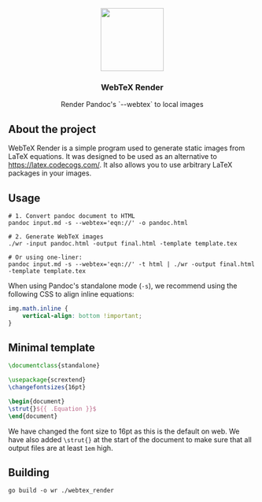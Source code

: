 <div align="center">
    <img src="https://user-images.githubusercontent.com/11409143/218767084-7c551090-f706-4363-a500-419b42839eec.png" width="128" height="128" />
    <h3>WebTeX Render</h3>
    <p>Render Pandoc's `--webtex` to local images</p>
</div>

## About the project

WebTeX Render is a simple program used to generate static images from LaTeX equations. It was designed to be used as
an alternative to <https://latex.codecogs.com/>. It also allows you to use arbitrary LaTeX packages in your images.

## Usage

```shell
# 1. Convert pandoc document to HTML
pandoc input.md -s --webtex='eqn://' -o pandoc.html

# 2. Generate WebTeX images
./wr -input pandoc.html -output final.html -template template.tex

# Or using one-liner: 
pandoc input.md -s --webtex='eqn://' -t html | ./wr -output final.html -template template.tex
```

When using Pandoc's standalone mode (`-s`), we recommend using the following CSS to align inline equations:

```css
img.math.inline {
    vertical-align: bottom !important;
}
```

## Minimal template

```tex
\documentclass{standalone}

\usepackage{scrextend}
\changefontsizes{16pt}

\begin{document}
\strut{}${{ .Equation }}$
\end{document}
```

We have changed the font size to 16pt as this is the default on web. We have also added `\strut{}` at the start of
the document to make sure that all output files are at least `1em` high.

## Building

```shell
go build -o wr ./webtex_render
```

